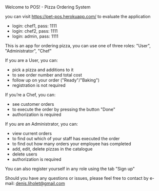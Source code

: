 Welcome to POS!  - Pizza Ordering System  

you can visit https://pet-pos.herokuapp.com/ to evaluate the application

- login: chef1, pass: 1111
- login: chef2, pass: 1111
- login: admin, pass: 1111

This is an app for ordering pizza, you can use one of three roles: "User", "Administrator", "Chef"

If you are a User, you can:
- pick a pizza and additions to it
- to see order number and total cost
- follow up on your order ("Ready"/"Baking")
- registration is not required

If you’re a Chef, you can:
- see customer orders
- to execute the order by pressing the button "Done"
- authorization is required

If you are an Administrator, you can:
- view current orders
- to find out which of your staff has executed the order
- to find out how many orders your employee has completed
- add, edit, delete pizzas in the catalogue
- delete users
- authorization is required

You can also register yourself in any role using the tab "Sign up"


Should you have any questions or issues, please feel free to contact by e-mail: denis.liholet@gmail.com
